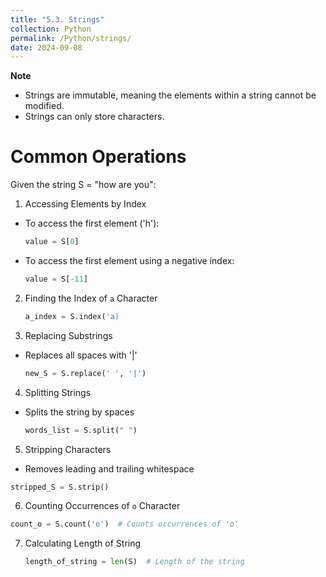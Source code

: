 ```yaml
---
title: "5.3. Strings"
collection: Python
permalink: /Python/strings/
date: 2024-09-08
---
```

**Note**
- Strings are immutable, meaning the elements within a string cannot be modified.
- Strings can only store characters.
# Common Operations
Given the string S = "how are you":
1. Accessing Elements by Index
- To access the first element ('h'):
  ```python
  value = S[0]
  ```
- To access the first element using a negative index:
  ```python
  value = S[-11]
  ```
2. Finding the Index of `a` Character
   ```python
   a_index = S.index('a)
   ```
3. Replacing Substrings
- Replaces all spaces with '|'
  ```python
  new_S = S.replace(' ', '|')
  ```
4. Splitting Strings
- Splits the string by spaces
  ```python
  words_list = S.split(" ")
  ```
5. Stripping Characters
-  Removes leading and trailing whitespace
  ```python
  stripped_S = S.strip()
  ```
6. Counting Occurrences of `o` Character
  ```python
  count_o = S.count('o')  # Counts occurrences of 'o'
  ```
7. Calculating Length of String
   ```python
   length_of_string = len(S)  # Length of the string
   ```